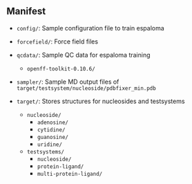 ## Manifest

- `config/`: Sample configuration file to train espaloma

- `forcefield/`: Force field files

- `qcdata/`: Sample QC data for espaloma training
    - `openff-toolkit-0.10.6/`

- `sampler/`: Sample MD output files of `target/testsystem/nucleoside/pdbfixer_min.pdb`

- `target/`: Stores structures for nucleosides and testsystems
    - `nucleoside/`
        - `adenosine/`
        - `cytidine/`
        - `guanosine/`
        - `uridine/`
    - `testsystems/`
        - `nucleoside/`
        - `protein-ligand/`
        - `multi-protein-ligand/`